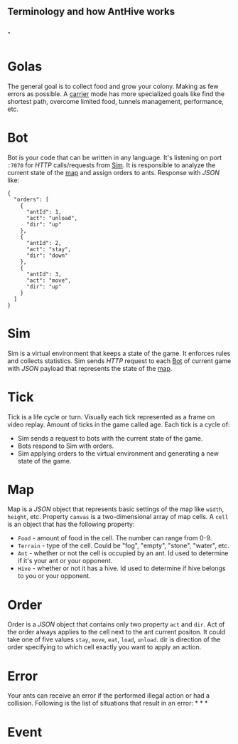 ## Terminology and how AntHive works
##  `

# Golas
The general goal is to collect food and grow your colony. Making as few errors as possible. A [carrier](https://profile.anthive.io/career) mode has more specialized goals like find the shortest path, overcome limited food, tunnels management, performance, etc.

# Bot
Bot is your code that can be written in any language. It's listening on port `:7070` for *HTTP* calls/requests from [Sim](#sim). It is responsible to analyze the current state of the [map](#map) and assign orders to ants. Response with *JSON* like: 

```
{
  "orders": [
    {
      "antId": 1,
      "act": "unload",
      "dir": "up"
    },
    {
      "antId": 2,
      "act": "stay",
      "dir": "down"
    },
    {
      "antId": 3,
      "act": "move",
      "dir": "up"
    }
  ]
}
```

# Sim
Sim is a virtual environment that keeps a state of the game. It enforces rules and collects statistics. Sim sends *HTTP* request to each [Bot](#bot) of current game with *JSON* payload that represents the state of the [map](#map).

# Tick
Tick is a life cycle or turn. Visually each tick represented as a frame on video replay. Amount of ticks in the game called age. Each tick is a cycle of:
* Sim sends a request to bots with the current state of the game.
* Bots respond to Sim with orders.
* Sim applying orders to the virtual environment and generating a new state of the game.

# Map
Map is a *JSON* object that represents basic settings of the map like `width`, `height`, etc. Property `canvas` is a two-dimensional array of map cells. A `cell` is an object that has the following property:
* `Food` - amount of food in the cell. The number can range from 0-9.
* `Terrain` - type of the cell. Could be "fog", "empty", "stone", "water", etc.
* `Ant` - whether or not the cell is occupied by an ant. Id used to determine if it's your ant or your opponent.
* `Hive` - whether or not it has a hive. Id used to determine if hive belongs to you or your opponent.

# Order
Order is a *JSON* object that contains only two property `act` and `dir`. Act of the order always applies to the cell next to the ant current positon. It could take one of five values `stay`, `move`,  `eat`, `load`, `unload`.
dir is direction of the order specifying to which cell exactly you want to apply an action.

# Error
Your ants can receive an error if the performed illegal action or had a collision. Following is the list of situations that result in an error:
* 
*
*

# Event